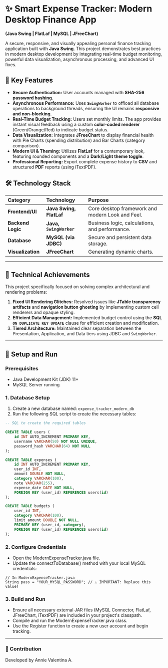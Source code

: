 # ✨ Smart Expense Tracker: Modern Desktop Finance App

**(Java Swing | FlatLaf | MySQL | JFreeChart)**

A secure, responsive, and visually appealing personal finance tracking application built with **Java Swing**. This project demonstrates best practices in modern desktop development by integrating real-time budget monitoring, powerful data visualization, asynchronous processing, and advanced UI fixes.

## 🌟 Key Features

* **Secure Authentication:** User accounts managed with **SHA-256 password hashing**.
* **Asynchronous Performance:** Uses **`SwingWorker`** to offload all database operations to background threads, ensuring the UI remains **responsive and non-blocking**.
* **Real-Time Budget Tracking:** Users set monthly limits. The app provides instant visual feedback using a custom **color-coded renderer** (Green/Orange/Red) to indicate budget status.
* **Data Visualization:** Integrates **JFreeChart** to display financial health with Pie Charts (spending distribution) and Bar Charts (category comparison).
* **Modern UI & Theming:** Utilizes **FlatLaf** for a contemporary look, featuring rounded components and a **Dark/Light theme toggle**.
* **Professional Reporting:** Export complete expense history to **CSV** and structured **PDF** reports (using iTextPDF).

## 🛠️ Technology Stack

| Category | Technology | Purpose |
| :--- | :--- | :--- |
| **Frontend/UI** | **Java Swing, FlatLaf** | Core desktop framework and modern Look and Feel. |
| **Backend Logic** | **Java, `SwingWorker`** | Business logic, calculations, and performance. |
| **Database** | **MySQL (via JDBC)** | Secure and persistent data storage. |
| **Visualization** | **JFreeChart** | Generating dynamic charts. |

---

## 📐 Technical Achievements

This project specifically focused on solving complex architectural and rendering problems:

1.  **Fixed UI Rendering Glitches:** Resolved issues like **JTable transparency artifacts** and **navigation button ghosting** by implementing custom cell renderers and opaque styling.
2.  **Efficient Data Management:** Implemented budget control using the **SQL `ON DUPLICATE KEY UPDATE`** clause for efficient creation and modification.
3.  **Tiered Architecture:** Maintained clear separation between the Presentation, Application, and Data tiers using JDBC and `SwingWorker`.

---

## 🚀 Setup and Run

### Prerequisites
* Java Development Kit (JDK) 11+
* MySQL Server running

### 1. Database Setup
1.  Create a new database named: `expense_tracker_modern_db`
2.  Run the following SQL script to create the necessary tables:

```sql
-- SQL to create the required tables

CREATE TABLE users (
    id INT AUTO_INCREMENT PRIMARY KEY,
    username VARCHAR(50) NOT NULL UNIQUE,
    password_hash VARCHAR(64) NOT NULL
);

CREATE TABLE expenses (
    id INT AUTO_INCREMENT PRIMARY KEY,
    user_id INT,
    amount DOUBLE NOT NULL,
    category VARCHAR(100),
    note VARCHAR(255),
    expense_date DATE NOT NULL,
    FOREIGN KEY (user_id) REFERENCES users(id)
);

CREATE TABLE budgets (
    user_id INT,
    category VARCHAR(100),
    limit_amount DOUBLE NOT NULL,
    PRIMARY KEY (user_id, category),
    FOREIGN KEY (user_id) REFERENCES users(id)
);
```
### 2. Configure Credentials
* Open the ModernExpenseTracker.java file.
* Update the connectToDatabase() method with your local MySQL credentials:

```
// In ModernExpenseTracker.java
String pass = "YOUR_MYSQL_PASSWORD"; // ⚠️ IMPORTANT: Replace this value!
```

### 3. Build and Run
* Ensure all necessary external JAR files (MySQL Connector, FlatLaf, JFreeChart, iTextPDF) are included in your project's classpath.
* Compile and run the ModernExpenseTracker.java class.
* Use the Register function to create a new user account and begin tracking.
---

### 🤝 Contribution
Developed by Annie Valentina A.

